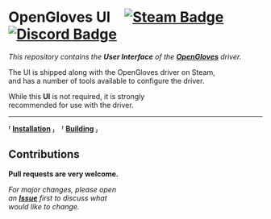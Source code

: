 # OpenGloves UI [![Steam Badge]][steam] [![Discord Badge]][discord]

_This repository contains the_ **_User Interface_** _of the_ **_[OpenGloves]_** _driver._

The UI is shipped along with the OpenGloves driver on Steam,<br>
and has a number of tools available to configure the driver.

While this **UI** is not required, it is strongly <br>
recommended for use with the driver.

---

**⸢ [Installation] ⸥ ⸢ [Building] ⸥**

## Contributions

**Pull requests are very welcome.**

_For major changes, please open_ <br>
_an_ **_[Issue]_** _first to discuss what_ <br>
_would like to change._

<!----------------------------------------------------------------------------->

[steam badge]: https://img.shields.io/badge/Steam-000000?style=for-the-badge&logo=steam&logoColor=white
[discord badge]: https://img.shields.io/badge/Discord-7289DA?style=for-the-badge&logo=discord&logoColor=white
[discord]: https://discord.gg/lucidvr
[steam]: https://store.steampowered.com/app/1574050/OpenGloves
[opengloves]: https://github.com/LucidVR/opengloves-driver
[installation]: docs/Installation.md
[building]: docs/Building.md
[issue]: https://github.com/LucidVR/opengloves-ui/issues
